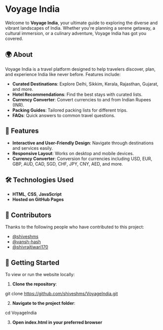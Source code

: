# Voyage India

Welcome to **Voyage India**, your ultimate guide to exploring the diverse and vibrant landscapes of India. Whether you're planning a serene getaway, a cultural immersion, or a culinary adventure, Voyage India has got you covered.

## 🌍 About

Voyage India is a travel platform designed to help travelers discover, plan, and experience India like never before. Features include:

- **Curated Destinations**: Explore Delhi, Sikkim, Kerala, Rajasthan, Gujarat, and more.
- **Hotel Recommendations**: Find the best stays with curated lists.
- **Currency Converter**: Convert currencies to and from Indian Rupees (INR).
- **Packing Guides**: Tailored packing lists for different trips.
- **FAQs**: Quick answers to common travel questions.

## 🧭 Features

- **Interactive and User-Friendly Design**: Navigate through destinations and services easily.
- **Responsive Layout**: Works on desktop and mobile devices.
- **Currency Converter**: Conversion for currencies including USD, EUR, GBP, AUD, CAD, SGD, CHF, JPY, CNY, AED, and more.

## 🛠️ Technologies Used

- **HTML**, **CSS**, **JavaScript**
- **Hosted on GitHub Pages**
## 👥 Contributors

Thanks to the following people who have contributed to this project:

- [@shiveshms](https://github.com/shiveshms)
- [@vansh-hash](https://github.com/vansh-hash)
- [@shivrajtiwari170](https://github.com/shivrajtiwari170)

## 🚀 Getting Started

To view or run the website locally:

1. **Clone the repository**:

git clone https://github.com/shiveshms/VoyageIndia.git

2. **Navigate to the project folder**:

cd VoyageIndia

3. **Open index.html in your preferred browser**
